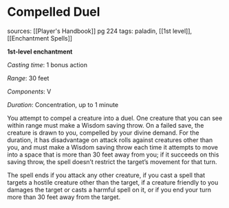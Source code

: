 # Compelled Duel
sources: [[Player's Handbook]] pg 224
tags: paladin, [[1st level]], [[Enchantment Spells]]

**1st-level enchantment**

*Casting time*: 1 bonus action

*Range*: 30 feet

*Components*: V

*Duration*: Concentration, up to 1 minute

You attempt to compel a creature into a duel. One creature that you can see within range must make a Wisdom saving throw. On a failed save, the creature is drawn to you, compelled by your divine demand. For the duration, it has disadvantage on attack rolls against creatures other than you, and must make a Wisdom saving throw each time it attempts to move into a space that is more than 30 feet away from you; if it succeeds on this saving throw, the spell doesn’t restrict the target’s movement for that turn.

The spell ends if you attack any other creature, if you cast a spell that targets a hostile creature other than the target, if a creature friendly to you damages the target or casts a harmful spell on it, or if you end your turn more than 30 feet away from the target.